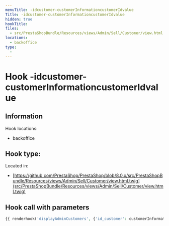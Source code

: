 ```yaml
---
menuTitle: -idcustomer-customerInformationcustomerIdvalue
Title: -idcustomer-customerInformationcustomerIdvalue
hidden: true
hookTitle: 
files:
  - src/PrestaShopBundle/Resources/views/Admin/Sell/Customer/view.html.twig
locations:
  - backoffice
type:
  - 
---
```


# Hook -idcustomer-customerInformationcustomerIdvalue

## Information

Hook locations: 
  - backoffice

Hook type: 
  - 

Located in: 
  - [https://github.com/PrestaShop/PrestaShop/blob/8.0.x/src/PrestaShopBundle/Resources/views/Admin/Sell/Customer/view.html.twig](src/PrestaShopBundle/Resources/views/Admin/Sell/Customer/view.html.twig)

## Hook call with parameters

```php
{{ renderhook('displayAdminCustomers', {'id_customer': customerInformation.customerId.value}) }}
```